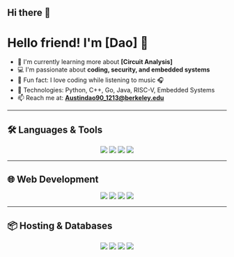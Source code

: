 ## Hi there 👋

<!--
**Dao1213/Dao1213** is a ✨ _special_ ✨ repository because its `README.md` (this file) appears on your GitHub profile.

Here are some ideas to get you started:

- 🔭 I’m currently working on ...
- 🌱 I’m currently learning ...
- 👯 I’m looking to collaborate on ...
- 🤔 I’m looking for help with ...
- 💬 Ask me about ...
- 📫 How to reach me: ...
- 😄 Pronouns: ...
- ⚡ Fun fact: ...
-->
# Hello friend! I'm [Dao] 👋

- 🌱 I'm currently learning more about **[Circuit Analysis]**
- 💻 I'm passionate about **coding, security, and embedded systems**
- 🎵 Fun fact: I love coding while listening to music 🎧
- 🔧 Technologies: Python, C++, Go, Java, RISC-V, Embedded Systems
- 📫 Reach me at: **Austindao90_1213@berkeley.edu**

---

## 🛠 Languages & Tools
<p align="center">
  <img src="https://img.shields.io/badge/C++-blue?style=for-the-badge&logo=c%2B%2B&logoColor=white" />
  <img src="https://img.shields.io/badge/Python-yellow?style=for-the-badge&logo=python&logoColor=white" />
  <img src="https://img.shields.io/badge/Go-lightblue?style=for-the-badge&logo=go&logoColor=white" />
  <img src="https://img.shields.io/badge/RISC--V-darkblue?style=for-the-badge&logo=risc-v&logoColor=white" />
</p>

---

## 🌐 Web Development
<p align="center">
  <img src="https://img.shields.io/badge/HTML5-orange?style=for-the-badge&logo=html5&logoColor=white" />
  <img src="https://img.shields.io/badge/CSS3-blue?style=for-the-badge&logo=css3&logoColor=white" />
  <img src="https://img.shields.io/badge/JavaScript-yellow?style=for-the-badge&logo=javascript&logoColor=white" />
  <img src="https://img.shields.io/badge/Node.js-green?style=for-the-badge&logo=node.js&logoColor=white" />
</p>

---

## 📦 Hosting & Databases
<p align="center">
  <img src="https://img.shields.io/badge/Heroku-purple?style=for-the-badge&logo=heroku&logoColor=white" />
  <img src="https://img.shields.io/badge/Firebase-yellow?style=for-the-badge&logo=firebase&logoColor=white" />
  <img src="https://img.shields.io/badge/MySQL-blue?style=for-the-badge&logo=mysql&logoColor=white" />
  <img src="https://img.shields.io/badge/MongoDB-green?style=for-the-badge&logo=mongodb&logoColor=white" />
</p>
